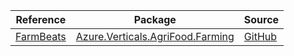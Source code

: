 | Reference | Package | Source |
|---|---|---|
|[FarmBeats](verticals.agrifood.farming-readme.md)|[Azure.Verticals.AgriFood.Farming](https://www.nuget.org/packages/Azure.Verticals.AgriFood.Farming)|[GitHub](https://github.com/Azure/azure-sdk-for-net/blob/main/sdk/agrifood/Azure.Verticals.AgriFood.Farming)|
